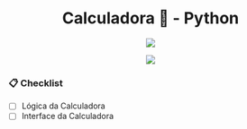 <div>
  <h1 align="center"> Calculadora 📠 - Python </h1>
  <p align="center">
    <img src="https://cdn-icons-png.flaticon.com/512/3625/3625050.png">
  </p>
  <p align="center">
    <img loading="lazy" src="http://img.shields.io/static/v1?label=STATUS&message=EM%20DESENVOLVIMENTO&color=GREEN&style=for-the-badge"/>
  </p>
</div>

### 📋 Checklist

- [ ] Lógica da Calculadora
- [ ] Interface da Calculadora
